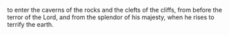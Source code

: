 to enter the caverns of the rocks and the clefts of the cliffs, from before the terror of the Lord, and from the splendor of his majesty, when he rises to terrify the earth.
